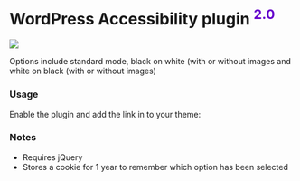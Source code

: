 <h1>WordPress Accessibility plugin <sup style="color: #6600CC;">2.0</sup></h1>

<img src="http://i.imgur.com/1qTxWNQ.png" />

Options include standard mode, black on white (with or without images and white on black (with or without images)

<h3>Usage</h3>

Enable the plugin and add the link in to your theme:

<code><?php echo wpacc_option_link; ?></code>

<h3>Notes</h3>

* Requires jQuery
* Stores a cookie for 1 year to remember which option has been selected
